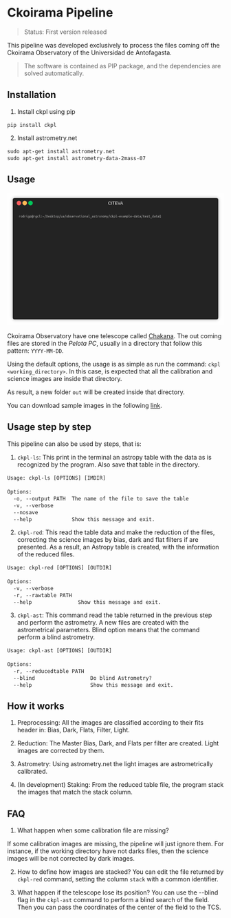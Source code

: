 Ckoirama Pipeline
=================

> Status: First version released

This pipeline was developed exclusively to process the files coming off the Ckoirama Observatory of the Universidad 
de Antofagasta.

> The software is contained as PIP package, and the dependencies are solved automatically.

Installation
----------------

1) Install ckpl using pip

```
pip install ckpl
```

2) Install astrometry.net

```
sudo apt-get install astrometry.net
sudo apt-get install astrometry-data-2mass-07
```

Usage
-----

![](doc/example3.gif)

Ckoirama Observatory have one telescope called 
[Chakana](http://www.astro.uantof.cl/research/observatorios/ckoirama-observatory/). The out coming files are 
stored in the *Pelota PC*, usually in a directory that follow this pattern: `YYYY-MM-DD`.

Using the default options, the usage is as simple as run the command: `ckpl <working_directory>`. In this case, is expected
that all the calibration and science images are inside that directory.

As result, a new folder `out` will be created inside that directory.

You can download sample images in the following [link](https://drive.google.com/file/d/1Ke4t9SCI7Iy8PuXCqveed31H-bx4P-94/view?usp=sharing).


## Usage step by step

This pipeline can also be used by steps, that is:

1. `ckpl-ls`: This print in the terminal an astropy table with the data as is recognized by the program.
Also save that table in the directory.
```
Usage: ckpl-ls [OPTIONS] [IMDIR]

Options:
  -o, --output PATH  The name of the file to save the table
  -v, --verbose
  --nosave
  --help             Show this message and exit.
```

2. `ckpl-red`: This read the table data and make the reduction of the files, correcting
the science images by bias, dark and flat filters if are presented. As a result, an Astropy table is created, with 
the information of the reduced files.
```
Usage: ckpl-red [OPTIONS] [OUTDIR]

Options:
  -v, --verbose
  -r, --rawtable PATH
  --help               Show this message and exit.
```

3. `ckpl-ast`: This command read the table returned in the previous step and
perform the astrometry. A new files are created with the astrometrical parameters. Blind option means that the command 
perform a blind astrometry. 
```
Usage: ckpl-ast [OPTIONS] [OUTDIR]

Options:
  -r, --reducedtable PATH
  --blind                  Do blind Astrometry?
  --help                   Show this message and exit.

```

How it works
------------

1. Preprocessing: All the images are classified according to their fits header in: Bias, Dark, Flats, Filter, Light.

2. Reduction: The Master Bias, Dark, and Flats per filter are created. Light images are corrected by them.

3. Astrometry: Using astrometry.net the light images are astrometrically calibrated.

4. (In development) Staking: From the reduced table file, the program stack the images that match the stack column.


FAQ
----

1. What happen when some calibration file are missing?
 
If some calibration images are missing, the pipeline will just ignore them. For instance, if the working directory 
have not darks files, then the science images will be not corrected by dark images.

2. How to define how images are stacked?
You can edit the file returned by  `ckpl-red` command, setting the column `stack` with a common identifier.

3. What happen if the telescope lose its position?
 You can use the --blind flag in the `ckpl-ast` command to perform a blind search of the field. Then you
 can pass the coordinates of the center of the field to the TCS.
 
